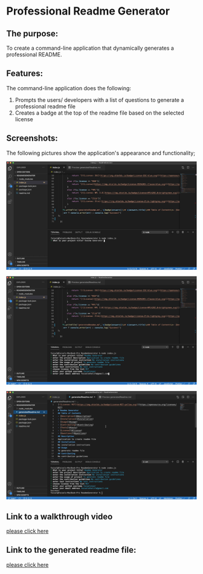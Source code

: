 # Professional Readme Generator

## The purpose:

To create a command-line application that dynamically generates a professional README.

## Features:

The command-line application does the following:

1. Prompts the users/ developers with a list of questions to generate a professional readme file
2. Creates a badge at the top of the readme file based on the selected license

## Screenshots:

The following pictures show the application's appearance and functionality;

![Screen shows the application after it is run and question on is answered](/Assets/questionOne.png)

![Screen shows all the questions answered](/Assets/listOfAnswers.png)

![Screen shows the generated readme file](/Assets/readmeGenerated.png)

## Link to a walkthrough video

[please click here](https://www.youtube.com/watch?v=P-Rv31UEGFs&feature=youtu.be)

## Link to the generated readme file:

[please click here](#generatedReadme.md)

